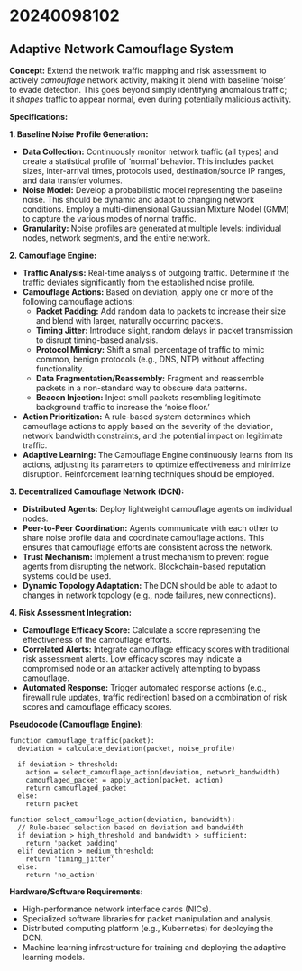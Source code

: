 # 20240098102

## Adaptive Network Camouflage System

**Concept:** Extend the network traffic mapping and risk assessment to actively *camouflage* network activity, making it blend with baseline ‘noise’ to evade detection. This goes beyond simply identifying anomalous traffic; it *shapes* traffic to appear normal, even during potentially malicious activity.

**Specifications:**

**1. Baseline Noise Profile Generation:**

*   **Data Collection:** Continuously monitor network traffic (all types) and create a statistical profile of ‘normal’ behavior. This includes packet sizes, inter-arrival times, protocols used, destination/source IP ranges, and data transfer volumes.
*   **Noise Model:** Develop a probabilistic model representing the baseline noise. This should be dynamic and adapt to changing network conditions. Employ a multi-dimensional Gaussian Mixture Model (GMM) to capture the various modes of normal traffic.
*   **Granularity:** Noise profiles are generated at multiple levels: individual nodes, network segments, and the entire network.

**2. Camouflage Engine:**

*   **Traffic Analysis:** Real-time analysis of outgoing traffic.  Determine if the traffic deviates significantly from the established noise profile.
*   **Camouflage Actions:** Based on deviation, apply one or more of the following camouflage actions:
    *   **Packet Padding:** Add random data to packets to increase their size and blend with larger, naturally occurring packets.
    *   **Timing Jitter:** Introduce slight, random delays in packet transmission to disrupt timing-based analysis.
    *   **Protocol Mimicry:**  Shift a small percentage of traffic to mimic common, benign protocols (e.g., DNS, NTP) without affecting functionality.
    *   **Data Fragmentation/Reassembly:** Fragment and reassemble packets in a non-standard way to obscure data patterns.
    *    **Beacon Injection:** Inject small packets resembling legitimate background traffic to increase the ‘noise floor.’
*   **Action Prioritization:** A rule-based system determines which camouflage actions to apply based on the severity of the deviation, network bandwidth constraints, and the potential impact on legitimate traffic.
*   **Adaptive Learning:** The Camouflage Engine continuously learns from its actions, adjusting its parameters to optimize effectiveness and minimize disruption.  Reinforcement learning techniques should be employed.

**3. Decentralized Camouflage Network (DCN):**

*   **Distributed Agents:** Deploy lightweight camouflage agents on individual nodes.
*   **Peer-to-Peer Coordination:** Agents communicate with each other to share noise profile data and coordinate camouflage actions.  This ensures that camouflage efforts are consistent across the network.
*   **Trust Mechanism:** Implement a trust mechanism to prevent rogue agents from disrupting the network.  Blockchain-based reputation systems could be used.
*   **Dynamic Topology Adaptation:**  The DCN should be able to adapt to changes in network topology (e.g., node failures, new connections).

**4. Risk Assessment Integration:**

*   **Camouflage Efficacy Score:** Calculate a score representing the effectiveness of the camouflage efforts.
*   **Correlated Alerts:** Integrate camouflage efficacy scores with traditional risk assessment alerts.  Low efficacy scores may indicate a compromised node or an attacker actively attempting to bypass camouflage.
*   **Automated Response:**  Trigger automated response actions (e.g., firewall rule updates, traffic redirection) based on a combination of risk scores and camouflage efficacy scores.

**Pseudocode (Camouflage Engine):**

```
function camouflage_traffic(packet):
  deviation = calculate_deviation(packet, noise_profile)

  if deviation > threshold:
    action = select_camouflage_action(deviation, network_bandwidth)
    camouflaged_packet = apply_action(packet, action)
    return camouflaged_packet
  else:
    return packet

function select_camouflage_action(deviation, bandwidth):
  // Rule-based selection based on deviation and bandwidth
  if deviation > high_threshold and bandwidth > sufficient:
    return 'packet_padding'
  elif deviation > medium_threshold:
    return 'timing_jitter'
  else:
    return 'no_action'
```

**Hardware/Software Requirements:**

*   High-performance network interface cards (NICs).
*   Specialized software libraries for packet manipulation and analysis.
*   Distributed computing platform (e.g., Kubernetes) for deploying the DCN.
*   Machine learning infrastructure for training and deploying the adaptive learning models.